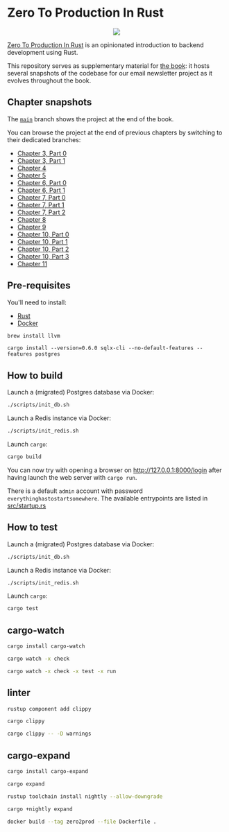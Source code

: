 # Zero To Production In Rust

<div align="center"><a href="https://zero2prod.com" target="_blank"><img src="https://www.zero2prod.com/assets/img/zero2prod_banner.webp" /></a></div>

[Zero To Production In Rust](https://zero2prod.com) is an opinionated introduction to backend development using Rust.

This repository serves as supplementary material for [the book](https://zero2prod.com/): it hosts several snapshots of the codebase for our email newsletter project as it evolves throughout the book.

## Chapter snapshots

The [`main`](https://github.com/lee-hen/zero-to-production) branch shows the project at the end of the book.

You can browse the project at the end of previous chapters by switching to their dedicated branches:

- [Chapter 3, Part 0](https://github.com/lee-hen/zero-to-production/tree/root-chapter-03-part0)
- [Chapter 3, Part 1](https://github.com/lee-hen/zero-to-production/tree/root-chapter-03-part1)
- [Chapter 4](https://github.com/lee-hen/zero-to-production/tree/root-chapter-04)
- [Chapter 5](https://github.com/lee-hen/zero-to-production/tree/root-chapter-05)
- [Chapter 6, Part 0](https://github.com/lee-hen/zero-to-production/tree/root-chapter-06-part0)
- [Chapter 6, Part 1](https://github.com/lee-hen/zero-to-production/tree/root-chapter-06-part1)
- [Chapter 7, Part 0](https://github.com/lee-hen/zero-to-production/tree/root-chapter-07-part0)
- [Chapter 7, Part 1](https://github.com/lee-hen/zero-to-production/tree/root-chapter-07-part1)
- [Chapter 7, Part 2](https://github.com/lee-hen/zero-to-production/tree/root-chapter-07-part2)
- [Chapter 8](https://github.com/lee-hen/zero-to-production/tree/root-chapter-08)
- [Chapter 9](https://github.com/lee-hen/zero-to-production/tree/root-chapter-09)
- [Chapter 10, Part 0](https://github.com/lee-hen/zero-to-production/tree/root-chapter-10-part0)
- [Chapter 10, Part 1](https://github.com/lee-hen/zero-to-production/tree/root-chapter-10-part1)
- [Chapter 10, Part 2](https://github.com/lee-hen/zero-to-production/tree/root-chapter-10-part2)
- [Chapter 10, Part 3](https://github.com/lee-hen/zero-to-production/tree/root-chapter-10-part3)
- [Chapter 11](https://github.com/lee-hen/zero-to-production/tree/root-chapter-11)

## Pre-requisites

You'll need to install:

- [Rust](https://www.rust-lang.org/tools/install)
- [Docker](https://docs.docker.com/get-docker/)

```bash
brew install llvm
```

```
cargo install --version=0.6.0 sqlx-cli --no-default-features --features postgres
```

## How to build

Launch a (migrated) Postgres database via Docker:

```bash
./scripts/init_db.sh
```

Launch a Redis instance via Docker:

```bash
./scripts/init_redis.sh
```

Launch `cargo`:

```bash
cargo build
```

You can now try with opening a browser on http://127.0.0.1:8000/login after
having launch the web server with `cargo run`.

There is a default `admin` account with password
`everythinghastostartsomewhere`. The available entrypoints are listed in
[src/startup.rs](https://github.com/lee-hen/zero-to-production/blob/6bd30650cb8670a146819a342ccefd3d73ed5085/src/startup.rs#L92)

## How to test

Launch a (migrated) Postgres database via Docker:

```bash
./scripts/init_db.sh
```

Launch a Redis instance via Docker:

```bash
./scripts/init_redis.sh
```

Launch `cargo`:

```bash
cargo test 
```

## cargo-watch

```bash
cargo install cargo-watch
```

```bash
cargo watch -x check
```

```bash
cargo watch -x check -x test -x run
```

## linter

```bash
rustup component add clippy
```

```bash
cargo clippy
```

```bash
cargo clippy -- -D warnings
```

## cargo-expand

```bash
cargo install cargo-expand
```

```bash
cargo expand
```

```bash
rustup toolchain install nightly --allow-downgrade
```

```bash
cargo +nightly expand
```

```bash
docker build --tag zero2prod --file Dockerfile .
```
